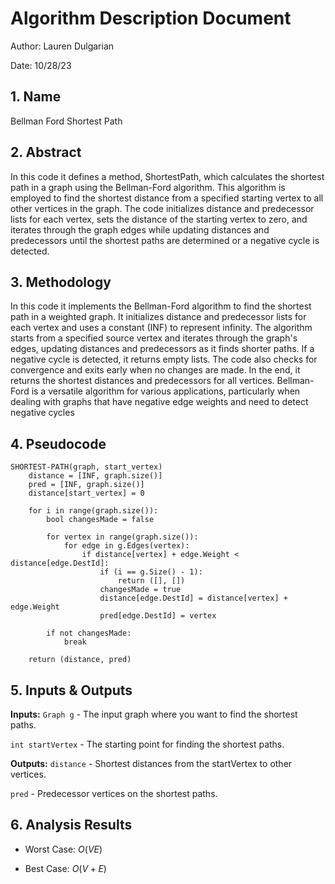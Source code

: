 # Algorithm Description Document

Author: Lauren Dulgarian 

Date: 10/28/23

## 1. Name
Bellman Ford Shortest Path

## 2. Abstract
In this code it defines a method, ShortestPath, which calculates the shortest path in a graph using the Bellman-Ford algorithm. This algorithm is employed to find the shortest distance from a specified starting vertex to all other vertices in the graph. The code initializes distance and predecessor lists for each vertex, sets the distance of the starting vertex to zero, and iterates through the graph edges while updating distances and predecessors until the shortest paths are determined or a negative cycle is detected.

## 3. Methodology

In this code it implements the Bellman-Ford algorithm to find the shortest path in a weighted graph. It initializes distance and predecessor lists for each vertex and uses a constant (INF) to represent infinity. The algorithm starts from a specified source vertex and iterates through the graph's edges, updating distances and predecessors as it finds shorter paths. If a negative cycle is detected, it returns empty lists. The code also checks for convergence and exits early when no changes are made. In the end, it returns the shortest distances and predecessors for all vertices. Bellman-Ford is a versatile algorithm for various applications, particularly when dealing with graphs that have negative edge weights and need to detect negative cycles

## 4. Pseudocode

```
SHORTEST-PATH(graph, start_vertex)
    distance = [INF, graph.size()] 
    pred = [INF, graph.size()] 
    distance[start_vertex] = 0
    
    for i in range(graph.size()):
        bool changesMade = false
        
        for vertex in range(graph.size()):
            for edge in g.Edges(vertex):
                if distance[vertex] + edge.Weight < distance[edge.DestId]:
                    if (i == g.Size() - 1):
                        return ([], [])
                    changesMade = true
                    distance[edge.DestId] = distance[vertex] + edge.Weight
                    pred[edge.DestId] = vertex

        if not changesMade:
            break
            
    return (distance, pred)
```

## 5. Inputs & Outputs

**Inputs:** `Graph g` - The input graph where you want to find the shortest paths.

`int startVertex` - The starting point for finding the shortest paths.

**Outputs:** `distance` - Shortest distances from the startVertex to other vertices.

`pred` - Predecessor vertices on the shortest paths.


## 6. Analysis Results

* Worst Case: $O(VE)$

* Best Case: $O(V+E)$
